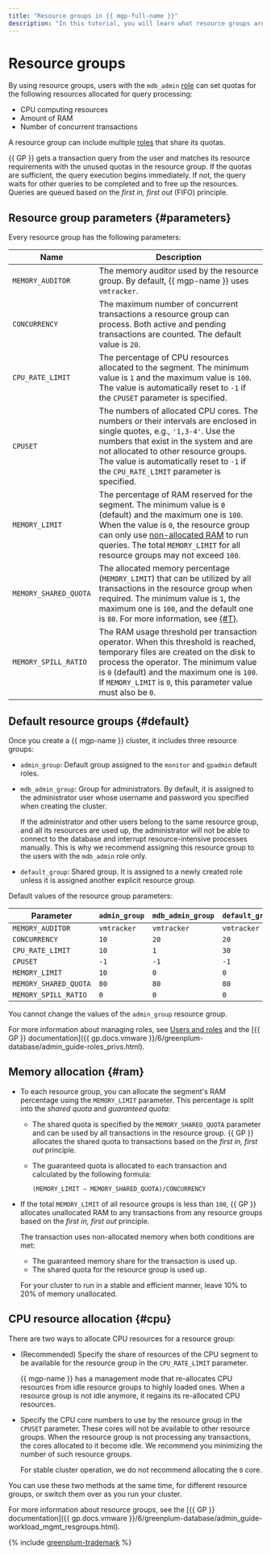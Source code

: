 ```yaml
---
title: "Resource groups in {{ mgp-full-name }}"
description: "In this tutorial, you will learn what resource groups are, what parameters they have, and how memory is allocated between them."
---
```


# Resource groups

By using resource groups, users with the `mdb_admin` [role](cluster-users.md#mdb_admin) can set quotas for the following resources allocated for query processing:

* CPU computing resources
* Amount of RAM
* Number of concurrent transactions

A resource group can include multiple [roles](cluster-users.md) that share its quotas.


{{ GP }} gets a transaction query from the user and matches its resource requirements with the unused quotas in the resource group. If the quotas are sufficient, the query execution begins immediately. If not, the query waits for other queries to be completed and to free up the resources. Queries are queued based on the _first in, first out_ (FIFO) principle.

## Resource group parameters {#parameters}

Every resource group has the following parameters:

| Name | Description |
| -----               | ----- |
| `MEMORY_AUDITOR` | The memory auditor used by the resource group. By default, {{ mgp-name }} uses `vmtracker`. |
| `CONCURRENCY` | The maximum number of concurrent transactions a resource group can process. Both active and pending transactions are counted. The default value is `20`. |
| `CPU_RATE_LIMIT` | The percentage of CPU resources allocated to the segment. The minimum value is `1` and the maximum value is `100`. The value is automatically reset to `-1` if the `CPUSET` parameter is specified. |
| `CPUSET` | The numbers of allocated CPU cores. The numbers or their intervals are enclosed in single quotes, e.g., `'1,3-4'`. Use the numbers that exist in the system and are not allocated to other resource groups. The value is automatically reset to `-1` if the `CPU_RATE_LIMIT` parameter is specified. |
| `MEMORY_LIMIT` | The percentage of RAM reserved for the segment. The minimum value is `0` (default) and the maximum one is `100`. When the value is `0`, the resource group can only use [non-allocated RAM](#ram) to run queries. The total `MEMORY_LIMIT` for all resource groups may not exceed `100`. |
| `MEMORY_SHARED_QUOTA` | The allocated memory percentage (`MEMORY_LIMIT`) that can be utilized by all transactions in the resource group when required. The minimum value is `1`, the maximum one is `100`, and the default one is `80`. For more information, see [{#T}](#ram). |
| `MEMORY_SPILL_RATIO` | The RAM usage threshold per transaction operator. When this threshold is reached, temporary files are created on the disk to process the operator. The minimum value is `0` (default) and the maximum one is `100`. If `MEMORY_LIMIT` is `0`, this parameter value must also be `0`. |

## Default resource groups {#default}

Once you create a {{ mgp-name }} cluster, it includes three resource groups:

* `admin_group`: Default group assigned to the `monitor` and `gpadmin` default roles.
* `mdb_admin_group`: Group for administrators. By default, it is assigned to the administrator user whose username and password you specified when creating the cluster.

   If the administrator and other users belong to the same resource group, and all its resources are used up, the administrator will not be able to connect to the database and interrupt resource-intensive processes manually. This is why we recommend assigning this resource group to the users with the `mdb_admin` role only.

* `default_group`: Shared group. It is assigned to a newly created role unless it is assigned another explicit resource group.

Default values of the resource group parameters:

| Parameter | `admin_group` | `mdb_admin_group` | `default_group` |
| --------------------- | ----------- | ----------- | ----------- |
| `MEMORY_AUDITOR` | `vmtracker` | `vmtracker` | `vmtracker` |
| `CONCURRENCY` | `10` | `20` | `20` |
| `CPU_RATE_LIMIT` | `10` | `1` | `30` |
| `CPUSET` | `-1` | `-1` | `-1` |
| `MEMORY_LIMIT` | `10` | `0` | `0` |
| `MEMORY_SHARED_QUOTA` | `80` | `80` | `80` |
| `MEMORY_SPILL_RATIO` | `0` | `0` | `0` |

You cannot change the values of the `admin_group` resource group.

For more information about managing roles, see [Users and roles](./cluster-users.md) and the [{{ GP }} documentation]({{ gp.docs.vmware }}/6/greenplum-database/admin_guide-roles_privs.html).

## Memory allocation {#ram}

* To each resource group, you can allocate the segment's RAM percentage using the `MEMORY_LIMIT` parameter. This percentage is split into the _shared quota_ and _guaranteed quota_:

   * The shared quota is specified by the `MEMORY_SHARED_QUOTA` parameter and can be used by all transactions in the resource group. {{ GP }} allocates the shared quota to transactions based on the _first in, first out_ principle.
   * The guaranteed quota is allocated to each transaction and calculated by the following formula:

      `(MEMORY_LIMIT − MEMORY_SHARED_QUOTA)/CONCURRENCY`

* If the total `MEMORY_LIMIT` of all resource groups is less than `100`, {{ GP }} allocates unallocated RAM to any transactions from any resource groups based on the _first in, first out_ principle.

   The transaction uses non-allocated memory when both conditions are met:

   * The guaranteed memory share for the transaction is used up.
   * The shared quota for the resource group is used up.


   For your cluster to run in a stable and efficient manner, leave 10% to 20% of memory unallocated.

## CPU resource allocation {#cpu}

There are two ways to allocate CPU resources for a resource group:

* (Recommended) Specify the share of resources of the CPU segment to be available for the resource group in the `CPU_RATE_LIMIT` parameter.

   {{ mgp-name }} has a management mode that re-allocates CPU resources from idle resource groups to highly loaded ones. When a resource group is not idle anymore, it regains its re-allocated CPU resources.

* Specify the CPU core numbers to use by the resource group in the `CPUSET` parameter. These cores will not be available to other resource groups. When the resource group is not processing any transactions, the cores allocated to it become idle. We recommend you minimizing the number of such resource groups.

   For stable cluster operation, we do not recommend allocating the `0` core.

You can use these two methods at the same time, for different resource groups, or switch them over as you run your cluster.

For more information about resource groups, see the [{{ GP }} documentation]({{ gp.docs.vmware }}/6/greenplum-database/admin_guide-workload_mgmt_resgroups.html).

{% include [greenplum-trademark](../../_includes/mdb/mgp/trademark.md) %}
